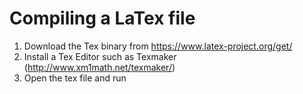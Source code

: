 # Compiling a LaTex file
1. Download the Tex binary from https://www.latex-project.org/get/
2. Install a Tex Editor such as Texmaker (http://www.xm1math.net/texmaker/)
3. Open the tex file and run
